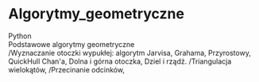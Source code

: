 # Algorytmy_geometryczne
Python  
Podstawowe algorytmy geometryczne\
/Wyznaczanie otoczki wypukłej: algorytm Jarvisa, Grahama, Przyrostowy, QuickHull Chan'a, Dolna i górna otoczka, Dziel i rządź.
/Triangulacja wielokątów,
/Przecinanie odcinków,
